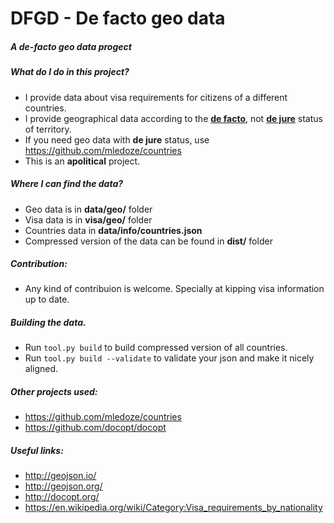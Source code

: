 DFGD - De facto geo data
==============

##### A **de-facto** geo data progect

##### What do I do in this project?
* I provide data about visa requirements for citizens of a different countries.
* I provide geographical data according to the **[de facto](https://en.wikipedia.org/wiki/De_facto)**, not **[de jure](https://en.wikipedia.org/wiki/De_jure)** status of territory.
* If you need geo data with **de jure** status, use https://github.com/mledoze/countries
* This is an **apolitical** project.

##### Where I can find the data?
* Geo data is in **data/geo/** folder
* Visa data is in **visa/geo/** folder
* Countries data in **data/info/countries.json**
* Compressed version of the data can be found in **dist/** folder

##### Contribution: 
* Any kind of contribuion is welcome. Specially at kipping visa information up to date.

##### Building the data.
* Run <code>tool.py build</code> to build compressed version of all countries.
* Run <code>tool.py build --validate</code> to validate your json and make it nicely aligned.

##### Other projects used:
* https://github.com/mledoze/countries
* https://github.com/docopt/docopt

##### Useful links:
* http://geojson.io/
* http://geojson.org/
* http://docopt.org/
* https://en.wikipedia.org/wiki/Category:Visa_requirements_by_nationality
